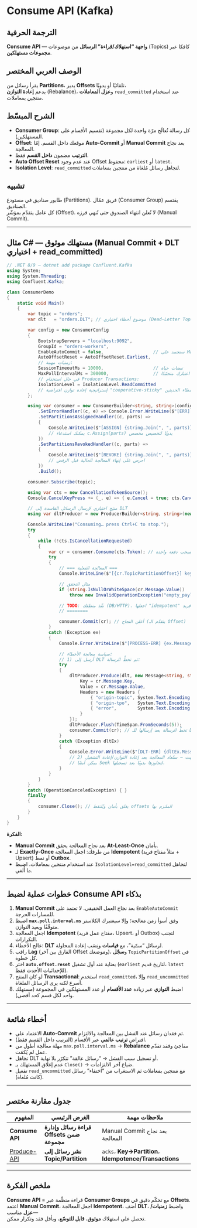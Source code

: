 # **Consume API (Kafka)**

## الترجمة الحرفية  
**Consume API** — **واجهة “استهلاك/قراءة” الرسائل** من موضوعات (Topics) كافكا عبر **مجموعات مستهلكين**.

## الوصف العربي المختصر  
يقرأ رسائل من **Partitions**، يدير **Offsets** تلقائيًا أو يدويًا،  
يدعم **إعادة التوازن** (Rebalance)، و**عزل المعاملات** `read_committed` عند استخدام منتجين بمعاملات.

## الشرح المبسّط  
- **Consumer Group**: كل رسالة تُعالَج مرّة واحدة لكل مجموعة (تقسيم الأقسام على المستهلكين).  
- **Offset**: موقعك داخل القسم. إمّا **Auto-Commit** أو **Manual Commit** بعد نجاح المعالجة.  
- **الترتيب** مضمون **داخل القسم** فقط.  
- **Auto Offset Reset** عند عدم وجود Offset محفوظ: `earliest` أو `latest`.  
- **Isolation Level**: `read_committed` لتجاهل رسائل مُلغاة من منتجين بمعاملات.

## تشبيه  
طابور صناديق في مستودع (Partitions). فريق عمّال (Consumer Group) يقتسم الصناديق.  
كل عامل يتقدّم بمؤشّر (Offset). لا تُعلن انتهاء الصندوق حتى تُنهي فرزه (Manual Commit).

---

## مثال C# — مستهلك موثوق (Manual Commit + DLT اختياري + read_committed)

```csharp
// .NET 8/9 — dotnet add package Confluent.Kafka
using System;
using System.Threading;
using Confluent.Kafka;

class ConsumerDemo
{
    static void Main()
    {
        var topic = "orders";
        var dlt   = "orders.DLT"; // موضوع أخطاء اختياري (Dead-Letter Topic)

        var config = new ConsumerConfig
        {
            BootstrapServers = "localhost:9092",
            GroupId = "orders-workers",
            EnableAutoCommit = false,                   // سنعتمد على Manual Commit
            AutoOffsetReset = AutoOffsetReset.Earliest,
            // زمنيات مهمة:
            SessionTimeoutMs = 10000,                   // نبضات حياة
            MaxPollIntervalMs = 300000,                 // مهلة المعالجة قبل اعتبارك متجمّدًا
            // في حال استخدام Producer Transactions:
            IsolationLevel = IsolationLevel.ReadCommitted
            // إستراتيجية إعادة توازن افتراضية "cooperative-sticky" مدعومة في الوسطاء الحديثين
        };

        using var consumer = new ConsumerBuilder<string, string>(config)
            .SetErrorHandler((c, e) => Console.Error.WriteLine($"[ERR] {e.Reason}"))
            .SetPartitionsAssignedHandler((c, parts) =>
            {
                Console.WriteLine($"[ASSIGN] {string.Join(", ", parts)}");
                // يمكنك استدعاء c.Assign(parts) يدويًا لتخصيص مخصص
            })
            .SetPartitionsRevokedHandler((c, parts) =>
            {
                Console.WriteLine($"[REVOKE] {string.Join(", ", parts)}");
                // احرص على إنهاء المعالجة الحالية قبل الرفض
            })
            .Build();

        consumer.Subscribe(topic);

        using var cts = new CancellationTokenSource();
        Console.CancelKeyPress += (_, e) => { e.Cancel = true; cts.Cancel(); };

        // منتِج اختياري لإرسال الرسائل الفاسدة إلى DLT
        using var dltProducer = new ProducerBuilder<string, string>(new ProducerConfig { BootstrapServers = "localhost:9092", Acks = Acks.All }).Build();

        Console.WriteLine("Consuming… press Ctrl+C to stop.");
        try
        {
            while (!cts.IsCancellationRequested)
            {
                var cr = consumer.Consume(cts.Token); // يسحب دفعة واحدة
                try
                {
                    // === المعالجة الفعلية ===
                    Console.WriteLine($"[{cr.TopicPartitionOffset}] key={cr.Message.Key} val={cr.Message.Value}");

                    // مثال التحقق
                    if (string.IsNullOrWhiteSpace(cr.Message.Value))
                        throw new InvalidOperationException("empty_payload");

                    // TODO: نفّذ منطقك (DB/HTTP). اجعلها "idempotent" عبر مفتاح فريد.
                    // ========

                    consumer.Commit(cr); // أعلن النجاح (يتقدّم الـ Offset)
                }
                catch (Exception ex)
                {
                    Console.Error.WriteLine($"[PROCESS-ERR] {ex.Message}");

                    // سياسة معالجة الأخطاء:
                    // 1) أرسل إلى DLT ثم تخطَّ الرسالة:
                    try
                    {
                        dltProducer.Produce(dlt, new Message<string, string> {
                            Key = cr.Message.Key,
                            Value = cr.Message.Value,
                            Headers = new Headers {
                                { "origin-topic", System.Text.Encoding.UTF8.GetBytes(cr.Topic) },
                                { "origin-tpo",   System.Text.Encoding.UTF8.GetBytes(cr.TopicPartitionOffset.ToString()) },
                                { "error",        System.Text.Encoding.UTF8.GetBytes(ex.Message) }
                            }
                        });
                        dltProducer.Flush(TimeSpan.FromSeconds(5));
                        consumer.Commit(cr); // تخطّ الرسالة بعد إرسالها للـ DLT
                    }
                    catch (Exception dltEx)
                    {
                        Console.Error.WriteLine($"[DLT-ERR] {dltEx.Message}");
                        // 2) أو: لا تُكمِت → ستُعاد المعالجة بعد إعادة التوازن/إعادة التشغيل
                        // يمكن أيضًا Seek لتجاوزها يدويًا بعد تسجيلها.
                    }
                }
            }
        }
        catch (OperationCanceledException) { }
        finally
        {
            consumer.Close(); // يغلق بأمان ويُلتقط offsets الملتزم بها
        }
    }
}
```

**الفكرة:**  
- **Manual Commit** بعد نجاح المعالجة يحقق **At-Least-Once** بأمان.  
- لـ **Exactly-Once** من طرفك: اجعل المعالجة **Idempotent** (مثلاً مفتاح فريد + Upsert) أو نمط **Outbox**.  
- عند استخدام منتجين بمعاملات، اضبط `IsolationLevel=read_committed` لتجاهل ما أُلغي.

---

## خطوات عملية لضبط **Consume API** بذكاء
1. **Manual Commit** بعد نجاح العمل الحقيقي. لا تعتمد على `EnableAutoCommit` للمسارات الحرجة.  
2. اضبط **`max.poll.interval.ms`** وفق أسوأ زمن معالجة؛ وإلا سيعتبرك الكلاستر متوقّفًا ويعيد التوازن.  
3. اجعل المعالجة **Idempotent** (مفتاح عمل فريد، Upsert، أو Outbox) لتجنب التكرارات.  
4. عالج الأخطاء: **DLT** لرسائل “سمّية”، مع **قياسات** ونِسَب إعادة المحاولة.  
5. راقب **Lag** (الفارق بين آخر Offset وموضعك)، و**سجّل** `TopicPartitionOffset` في كل خطوة.  
6. اختر **`auto.offset.reset`** بعناية عند أول تشغيل (`earliest` لتاريخ قديم، `latest` للإحداثيات الأحدث فقط).  
7. لو كان المنتج **Transactional**: استخدم `read_committed`، وإلا `read_uncommitted` أسرع لكنه يرى الرسائل الملغاة.  
8. اضبط **التوازي** عبر زيادة **عدد الأقسام** أو عدد المستهلكين في المجموعة (مستهلك واحد لكل قسم كحد أقصى).

---

## أخطاء شائعة
- الاعتماد على **Auto-Commit** ثم فقدان رسائل عند الفشل بين المعالجة والالتزام.  
- افتراض **ترتيب عالمي** عبر الأقسام (الترتيب داخل القسم فقط).  
- مهلة معالجة أطول من `max.poll.interval.ms` → **Rebalance** مفاجئ وفقد تقدّم عمل لم يُكمَت.  
- تجاهل DLT أو تسجيل سبب الفشل → “رسائل عالقة” تتكرّر بلا نهاية.  
- عدم إغلاق المستهلك بـ `Close()` → ضياع آخر الالتزامات.  
- تفعيل `read_uncommitted` مع منتجين بمعاملات ثم الاستغراب من “اختفاء” رسائل (كانت مُلغاة).

---

## جدول مقارنة مختصر

| المفهوم | الغرض الرئيسي | ملاحظات مهمة |
|---|---|---|
| **Consume API** | **قراءة رسائل وإدارة Offsets ضمن مجموعة** | Manual Commit بعد نجاح المعالجة |
| [Produce-API](produce-api.md)| **نشر رسائل إلى Topic/Partition** | `acks`، **Key→Partition**، **Idempotence/Transactions** |

---

## ملخص الفكرة  
**Consume API** = قراءة منظّمة عبر **Consumer Groups** مع تحكّم دقيق في **Offsets**.  
اعتمد **Manual Commit**، اجعل المعالجة **Idempotent**، أضف **DLT**، واضبط **زمنيات/عزل** مناسب—  
تحصل على استهلاك **موثوق**، **قابل للتوسّع**، وبأقل فقد وتكرار ممكن. 

